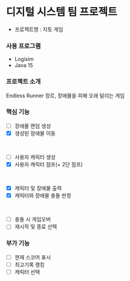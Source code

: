 # 디지털 시스템 팀 프로젝트
- 프로젝트명 : 지토 게임
### 사용 프로그램
- Logisim  
- Java 15

### 프로젝트 소개
Endless Runner 장르, 장애물을 피해 오래 달리는 게임
### 핵심 기능
- [ ] 장애물 랜덤 생성
- [x] 생성된 장애물 이동
<br>

- [ ] 사용자 캐릭터 생성
- [x] 사용자 캐릭터 점프(+ 2단 점프)  
<br>

- [x] 캐릭터 및 장애물 출력
- [x] 캐릭터와 장애물 충돌 판정  
<br>

- [ ] 충돌 시 게임오버
- [ ] 재시작 및 종료 선택  

### 부가 기능
- [ ] 현재 스코어 표시  
- [ ] 최고기록 랭킹
- [ ] 캐릭터 선택
